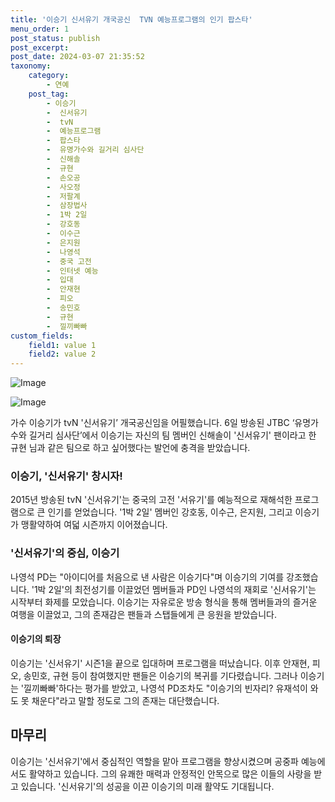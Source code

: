 ```yaml
---
title: '이승기 신서유기 개국공신  TVN 예능프로그램의 인기 팝스타'
menu_order: 1
post_status: publish
post_excerpt: 
post_date: 2024-03-07 21:35:52
taxonomy:
    category:
        - 연예
    post_tag:
        - 이승기
        -  신서유기
        -  tvN
        -  예능프로그램
        -  팝스타
        -  유명가수와 길거리 심사단
        -  신해솔
        -  규현
        -  손오공
        -  사오정
        -  저팔계
        -  삼장법사
        -  1박 2일
        -  강호동
        -  이수근
        -  은지원
        -  나영석
        -  중국 고전
        -  인터넷 예능
        -  입대
        -  안재현
        -  피오
        -  송민호
        -  규현
        -  낄끼빠빠
custom_fields:
    field1: value 1
    field2: value 2
---
```


![Image](https://mimgnews.pstatic.net/image/109/2024/03/07/0005030938_001_20240307093303584.png?type=w540)

![Image](https://ssl.pstatic.net/mimgnews/image/109/2024/03/07/0005030938_002_20240307093303613.jpg?type=w540)

가수 이승기가 tvN '신서유기’ 개국공신임을 어필했습니다. 6일 방송된 JTBC ‘유명가수와 길거리 심사단’에서 이승기는 자신의 팀 멤버인 신해솔이 '신서유기' 팬이라고 한 규현 님과 같은 팀으로 하고 싶어했다는 발언에 충격을 받았습니다.
### 이승기, '신서유기' 창시자!
2015년 방송된 tvN '신서유기'는 중국의 고전 '서유기'를 예능적으로 재해석한 프로그램으로 큰 인기를 얻었습니다. '1박 2일' 멤버인 강호동, 이수근, 은지원, 그리고 이승기가 맹활약하여 여덟 시즌까지 이어졌습니다.
### '신서유기'의 중심, 이승기
나영석 PD는 "아이디어를 처음으로 낸 사람은 이승기다"며 이승기의 기여를 강조했습니다. '1박 2일'의 최전성기를 이끌었던 멤버들과 PD인 나영석의 재회로 '신서유기'는 시작부터 화제를 모았습니다. 이승기는 자유로운 방송 형식을 통해 멤버들과의 즐거운 여행을 이끌었고, 그의 존재감은 팬들과 스탭들에게 큰 응원을 받았습니다.
#### 이승기의 퇴장
이승기는 '신서유기' 시즌1을 끝으로 입대하며 프로그램을 떠났습니다. 이후 안재현, 피오, 송민호, 규현 등이 참여했지만 팬들은 이승기의 복귀를 기다렸습니다. 그러나 이승기는 '낄끼빠빠'하다는 평가를 받았고, 나영석 PD조차도 "이승기의 빈자리? 유재석이 와도 못 채운다"라고 말할 정도로 그의 존재는 대단했습니다.
## 마무리
이승기는 '신서유기'에서 중심적인 역할을 맡아 프로그램을 향상시켰으며 공중파 예능에서도 활약하고 있습니다. 그의 유쾌한 매력과 안정적인 안목으로 많은 이들의 사랑을 받고 있습니다. '신서유기'의 성공을 이끈 이승기의 미래 활약도 기대됩니다.
